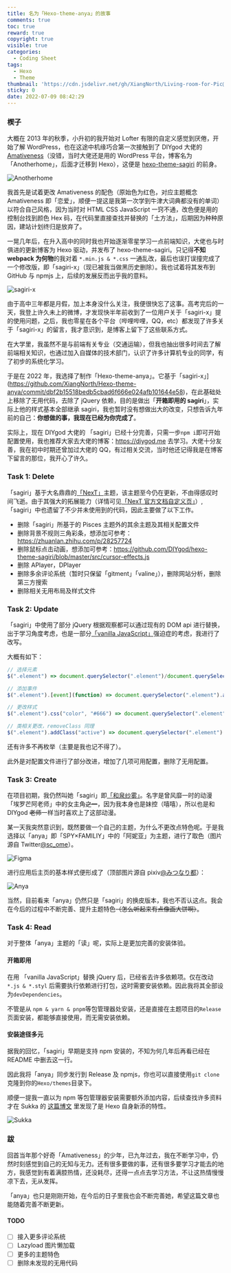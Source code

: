```yaml
---
title: 名为「Hexo-theme-anya」的故事
comments: true
toc: true
reward: true
copyright: true
visible: true
categories:
  - Coding Sheet
tags:
  - Hexo
  - Theme
thumbnail: 'https://cdn.jsdelivr.net/gh/XiangNorth/Living-room-for-Pic@main/2022/07/Ycx3tm.jpg #111'
sticky: 0
date: 2022-07-09 08:42:29
---
```


### 楔子

大概在 2013 年的秋季，小升初的我开始对 Lofter 有限的自定义感觉到厌倦，开始了解 WordPress，也在这途中机缘巧合第一次接触到了 DIYgod 大佬的 [Amativeness](https://github.com/DIYgod/Amativeness)（没错，当时大佬还是用的 WordPress 平台，博客名为「Anotherhome」，后面才迁移到 Hexo），这便是 [hexo-theme-sagiri](https://github.com/DIYgod/hexo-theme-sagiri) 的前身。

![Anotherhome](https://cdn.jsdelivr.net/gh/XiangNorth/Living-room-for-Pic@main/2022/07/Jsvh39.jpg)

我首先是试着更改 Amativeness 的配色（原始色为红色，对应主题概念 Amativeness 即「恋爱」，顺便一提这是我第一次学到牛津大词典都没有的单词）以符合自己风格，因为当时对 HTML CSS JavaScript 一窍不通，改色便是用的控制台找到颜色 Hex 码，在代码里直接查找并替换的「土方法」，后期因为种种原因，建站计划终归是放弃了。

一晃几年后，在升入高中的同时我也开始逐渐零星学习一点前端知识，大佬也与时俱进的更新博客为 Hexo 驱动，并发布了 hexo-theme-sagiri。只记得**不知 webpack 为何物**的我对着 `*.min.js & *.css` 一通乱改，最后也误打误撞完成了一个修改版，即「sagiri-x」（现已被我当做黑历史删除）。我也试着将其发布到 GitHub 与 npmjs 上，后续的发展反而出乎我的意料。

![sagiri-x](https://cdn.jsdelivr.net/gh/XiangNorth/Living-room-for-Pic@main/2022/07/8ofNM8.png)

由于高中三年都是月假，加上本身没什么关注，我便很快忘了这事。高考完后的一天，我登上许久未上的微博，才发现快半年前收到了一位用户关于「sagiri-x」提的使用问题，之后，我也零星在各个平台（哔哩哔哩，QQ，etc）都发现了许多关于「sagiri-x」的留言，我才意识到，是博客上留下了这些联系方式。

在大学里，我虽然不是与前端有关专业（交通运输），但我也抽出很多时间去了解前端相关知识，也通过加入自媒体的技术部门，认识了许多计算机专业的同学，有了初步的系统化学习。

于是在 2022 年，我选择了制作「Hexo-theme-anya」。它基于「sagiri-x」](https://github.com/XiangNorth/Hexo-theme-anya/commit/dbf2b15518bedb5cbad6f666e024afb101644e58)，在此基础处上移除了无用代码，去除了 jQuery 依赖，目的是做出「**开箱即用的 sagiri**」，实际上他的样式基本全部继承 sagiri，我也暂时没有想做出大的改变，只想告诉九年前的自己：**你想做的事，我现在已经为你完成了**。

实际上，现在 DIYgod 大佬的 「sagiri」已经十分完善，只需一步`npm i`即可开始配置使用，我也推荐大家去大佬的博客：https://diygod.me 去学习。大佬十分友善，我在初中时期还曾加过大佬的 QQ，有过相关交流，当时他还记得我是在博客下留言的那位，我开心了许久。

### Task 1: Delete

「sagiri」基于大名鼎鼎的[「NexT」](https://theme-next.js.org/https://theme-next.js.org/)主题，该主题至今仍在更新，不由得感叹时间飞逝。由于其强大的拓展能力（详情可见[「NexT 官方文档自定义页」](https://theme-next.js.org/docs/#Customize-Your-NexT=)）,「sagiri」中也遗留了不少并未使用到的代码，因此主要做了以下工作。

- 删除「sagiri」所基于的 Pisces 主题外的其余主题及其相关配置文件
- 删除背景不规则三角彩条，想添加可参考：https://zhuanlan.zhihu.com/p/28257724
- 删除鼠标点击动画，想添加可参考：https://github.com/DIYgod/hexo-theme-sagiri/blob/master/src/cursor-effects.js
- 删除 APlayer，DPlayer
- 删除多余评论系统（暂时只保留「gitment」「valine」），删除网站分析，删除第三方搜索
- 删除相关无用布局及样式文件

### Task 2: Update

「sagiri」中使用了部分 jQuery 根据观察都可以通过现有的 DOM api 进行替换，出于学习角度考虑，也是一部分[「vanilla JavaScript」](https://www.javatpoint.com/what-is-vanilla-javascript)强迫症的考虑，我进行了改写。

大概有如下：

```javascript
// 选择元素
$(".element") => document.querySelector(".element")/document.querySelectorAll(".element")

// 添加事件
$(".element").[event](function) => document.querySelector(".element").addEventListener("click", function)

// 更改样式
$(".element").css("color", "#666") => document.querySelector(".element").style.color = "#666"

// 类相关更改，removeClass 同理
$(".element").addClass("active") => document.querySelector(".element").classList.add("active")
```

还有许多不再枚举（主要是我也记不得了）。

此外是对配置文件进行了部分改进，增加了几项可用配置，删除了无用配置。

### Task 3: Create

在项目初期，我仍然叫她「sagiri」即[「和泉纱雾」](https://zh.moegirl.org.cn/%E5%92%8C%E6%B3%89%E7%BA%B1%E9%9B%BE)。名字是曾风靡一时的动漫「埃罗芒阿老师」中的女主角~~之一~~，因为我本身也是妹控（嘻嘻），所以也是和 DIYgod ~~老师~~一样当时喜欢上了这部动漫。

某一天我突然意识到，既然要做一个自己的主题，为什么不更改点特色呢。于是我选择以「anya」即「SPY×FAMILIY」中的「阿妮亚」为主题，进行了取色（图片源自 Twitter[@sc_ome](https://twitter.com/sc_ome/status/1218826941555363842)）。

![Figma](https://cdn.jsdelivr.net/gh/XiangNorth/Living-room-for-Pic@main/2022/07/Tk9xXv.jpg)

进行应用后主页的基本样式便形成了（顶部图片源自 pixiv[@みつなり都](https://www.pixiv.net/users/7849704)）：

![Anya](https://cdn.jsdelivr.net/gh/XiangNorth/Living-room-for-Pic@main/2022/07/YR9spp.png)

当然，目前看来「anya」仍然只是「sagiri」的换皮版本，我也不否认这点。我会在今后的过程中不断完善、提升主题特色~~（怎么听起来有点像画大饼啊）~~。

### Task 4: Read

对于整体「anya」主题的「读」呢，实际上是更加完善的安装体验。

#### 开箱即用

在用 「vanilla JavaScript」替换 jQuery 后，已经省去许多依赖项。仅在改动`*.js & *.styl` 后需要执行依赖进行打包，这时需要安装依赖。因此我将其全部设为`devDependencies`。

不管是从 `npm & yarn & pnpm`等包管理器处安装，还是直接在主题项目的`Release`页面安装，都能够直接使用，而无需安装依赖。

#### 安装途径多元

据我的回忆，「sagiri」早期是支持 npm 安装的，不知为何几年后再看已经在 README 中删去这一行。

因此我将「anya」同步发行到 Release 及 npmjs，你也可以直接使用`git clone`克隆到你的`Hexo/themes`目录下。

顺便一提我一直以为 npm 等包管理器安装需要额外添加内容，后续查找许多资料才在 Sukka 的 [这篇博文](https://blog.skk.moe/post/hexo-5/) 里发现了是 Hexo 自身新添的特性。

![Sukka](https://cdn.jsdelivr.net/gh/XiangNorth/Living-room-for-Pic@main/2022/07/yRRKpJ.png)

### 跋

回首当年那个好奇「Amativeness」的少年，已九年过去，我在不断学习中，仍然时刻感觉到自己的无知与无力。还有很多要做的事，还有很多要学习才能去的地方，我感觉到有着满腔热情，还没耗尽，还得一点点去学习方法，不让这热情慢慢凉下去，无从发挥。

「anya」也只是刚刚开始，在今后的日子里我也会不断完善她，希望这篇文章也能随着完善不断更新。

#### TODO

- [ ] 接入更多评论系统
- [ ] Lazyload 图片懒加载
- [ ] 更多的主题特色
- [ ] 删除未发现的无用代码
